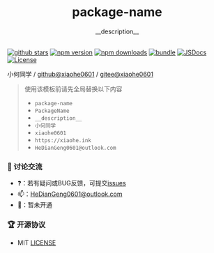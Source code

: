 <div align="center">
  <h1>package-name</h1>
  <span>__description__</span>
</div>

<br>

[![github stars][github-stars-src]][github-stars-href]
[![npm version][npm-version-src]][npm-version-href]
[![npm downloads][npm-downloads-src]][npm-downloads-href]
[![bundle][bundle-src]][bundle-href]
[![JSDocs][jsdocs-src]][jsdocs-href]
[![License][license-src]][license-href]

小何同学 / [github@xiaohe0601](https://github.com/xiaohe0601) / [gitee@xiaohe0601](https://gitee.com/xiaohe0601)

> 使用该模板前请先全局替换以下内容
> - `package-name`
> - `PackageName`
> - `__description__`
> - `小何同学`
> - `xiaohe0601`
> - `https://xiaohe.ink`
> - `HeDianGeng0601@outlook.com`

### 🐶 讨论交流

- ❓：若有疑问或BUG反馈，可提交[issues](https://github.com/xiaohe0601/package-name/issues)
- 📫：[HeDianGeng0601@outlook.com](mailto:HeDianGeng0601@outlook.com)
- 🐧：暂未开通

### 🏆 开源协议

- MIT [LICENSE](./LICENSE)

<!-- Badges -->

[github-stars-src]: https://img.shields.io/github/stars/xiaohe0601/package-name?style=flat&colorA=080f12&colorB=1fa669&logo=GitHub

[github-stars-href]: https://github.com/xiaohe0601/package-name

[npm-version-src]: https://img.shields.io/npm/v/package-name?style=flat&colorA=080f12&colorB=1fa669

[npm-version-href]: https://npmjs.com/package/package-name

[npm-downloads-src]: https://img.shields.io/npm/dm/package-name?style=flat&colorA=080f12&colorB=1fa669

[npm-downloads-href]: https://npmjs.com/package/package-name

[bundle-src]: https://img.shields.io/bundlephobia/minzip/package-name?style=flat&colorA=080f12&colorB=1fa669&label=minzip

[bundle-href]: https://bundlephobia.com/result?p=package-name

[jsdocs-src]: https://img.shields.io/badge/jsdocs-reference-080f12?style=flat&colorA=080f12&colorB=1fa669

[jsdocs-href]: https://www.jsdocs.io/package/package-name

[license-src]: https://img.shields.io/github/license/xiaohe0601/package-name.svg?style=flat&colorA=080f12&colorB=1fa669

[license-href]: https://github.com/xiaohe0601/package-name/blob/main/LICENSE